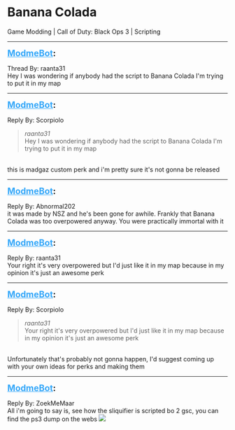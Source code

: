 # Banana Colada
Game Modding | Call of Duty: Black Ops 3 | Scripting

---
<strong style="font-size: 1.4em;"><span style="text-decoration: underline;text-decoration-color: #34a7f9;"><span style="color:#34a7f9;">ModmeBot</span></span>:</strong>

<p>Thread By: raanta31<br />Hey I was wondering if anybody had the script to Banana Colada I&#39;m trying to put it in my map</p>

---
<strong style="font-size: 1.4em;"><span style="text-decoration: underline;text-decoration-color: #34a7f9;"><span style="color:#34a7f9;">ModmeBot</span></span>:</strong>

<p>Reply By: Scorpiolo<br /><blockquote><em>raanta31</em><br />Hey I was wondering if anybody had the script to Banana Colada I&#39;m trying to put it in my map   </blockquote><br /> this is madgaz custom perk and i&#39;m pretty sure it&#39;s not gonna be released</p>

---
<strong style="font-size: 1.4em;"><span style="text-decoration: underline;text-decoration-color: #34a7f9;"><span style="color:#34a7f9;">ModmeBot</span></span>:</strong>

<p>Reply By: Abnormal202<br />it was made by NSZ and he&#39;s been gone for awhile. Frankly that Banana Colada was too overpowered anyway. You were practically immortal with it</p>

---
<strong style="font-size: 1.4em;"><span style="text-decoration: underline;text-decoration-color: #34a7f9;"><span style="color:#34a7f9;">ModmeBot</span></span>:</strong>

<p>Reply By: raanta31<br />Your right it&#39;s very overpowered but I&#39;d just like it in my map because in my opinion it&#39;s just an awesome perk</p>

---
<strong style="font-size: 1.4em;"><span style="text-decoration: underline;text-decoration-color: #34a7f9;"><span style="color:#34a7f9;">ModmeBot</span></span>:</strong>

<p>Reply By: Scorpiolo<br /><blockquote><em>raanta31</em><br />Your right it&#39;s very overpowered but I&#39;d just like it in my map because in my opinion it&#39;s just an awesome perk</blockquote><br /> Unfortunately that&#39;s probably not gonna happen, I&#39;d suggest coming up with your own ideas for perks and making them</p>

---
<strong style="font-size: 1.4em;"><span style="text-decoration: underline;text-decoration-color: #34a7f9;"><span style="color:#34a7f9;">ModmeBot</span></span>:</strong>

<p>Reply By: ZoekMeMaar<br />All i&#39;m going to say is, see how the sliquifier is scripted bo 2 gsc, you can find the ps3 dump on the webs <img style="max-width: 500px;" src="http://aviacreations.com/modme/emoticons/cool.png"></p>
